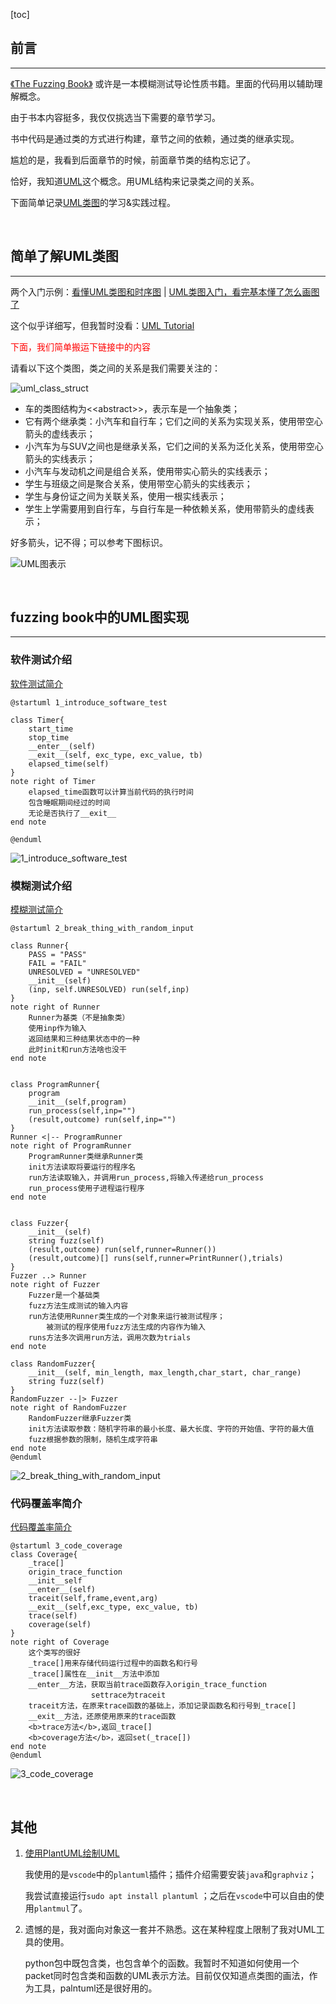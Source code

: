 [toc]

## 前言

---

[《The Fuzzing Book》](https://www.fuzzingbook.org/html/00_Table_of_Contents.html) 或许是一本模糊测试导论性质书籍。里面的代码用以辅助理解概念。

由于书本内容挺多，我仅仅挑选当下需要的章节学习。

书中代码是通过类的方式进行构建，章节之间的依赖，通过类的继承实现。

尴尬的是，我看到后面章节的时候，前面章节类的结构忘记了。

恰好，我知道[UML](https://zh.wikipedia.org/wiki/%E7%BB%9F%E4%B8%80%E5%BB%BA%E6%A8%A1%E8%AF%AD%E8%A8%80)这个概念。用UML结构来记录类之间的关系。

下面简单记录[UML类图](https://zh.wikipedia.org/wiki/%E9%A1%9E%E5%88%A5%E5%9C%96)的学习&实践过程。

<br>

## 简单了解UML类图

---

两个入门示例：[看懂UML类图和时序图](https://design-patterns.readthedocs.io/zh_CN/latest/read_uml.html) | [UML类图入门，看完基本懂了怎么画图了](http://www.uml.org.cn/oobject/201905073.asp)

这个似乎详细写，但我暂时没看：[UML Tutorial](https://www.tutorialspoint.com/uml/index.htm)

<font color=red>下面，我们简单搬运下链接中的内容</font> 

请看以下这个类图，类之间的关系是我们需要关注的：

![uml_class_struct](4.1UML图.assets/uml_class_struct.jpeg)

- 车的类图结构为\<\<abstract\>\>，表示车是一个抽象类；
- 它有两个继承类：小汽车和自行车；它们之间的关系为实现关系，使用带空心箭头的虚线表示；
- 小汽车为与SUV之间也是继承关系，它们之间的关系为泛化关系，使用带空心箭头的实线表示；
- 小汽车与发动机之间是组合关系，使用带实心箭头的实线表示；
- 学生与班级之间是聚合关系，使用带空心箭头的实线表示；
- 学生与身份证之间为关联关系，使用一根实线表示；
- 学生上学需要用到自行车，与自行车是一种依赖关系，使用带箭头的虚线表示；

好多箭头，记不得；可以参考下图标识。

![UML图表示](4.1UML图.assets/UML图表示.gif)

<br>

## fuzzing book中的UML图实现

---

### 软件测试介绍

[软件测试简介](https://blog.csdn.net/sinat_38816924/article/details/110664084)

```uml
@startuml 1_introduce_software_test

class Timer{
    start_time
    stop_time
    __enter__(self)
    __exit__(self, exc_type, exc_value, tb)
    elapsed_time(self)
}
note right of Timer
    elapsed_time函数可以计算当前代码的执行时间
    包含睡眠期间经过的时间
    无论是否执行了__exit__
end note

@enduml
```

![1_introduce_software_test](4.1UML图.assets/1_introduce_software_test.png) 

### 模糊测试介绍

[模糊测试简介](https://blog.csdn.net/sinat_38816924/article/details/110880475)

```uml
@startuml 2_break_thing_with_random_input

class Runner{
    PASS = "PASS"
    FAIL = "FAIL"
    UNRESOLVED = "UNRESOLVED"
    __init__(self)
    (inp, self.UNRESOLVED) run(self,inp)
}
note right of Runner
    Runner为基类（不是抽象类）
    使用inp作为输入
    返回结果和三种结果状态中的一种
    此时init和run方法啥也没干
end note


class ProgramRunner{
    program
    __init__(self,program)
    run_process(self,inp="")
    (result,outcome) run(self,inp="")
}
Runner <|-- ProgramRunner
note right of ProgramRunner
    ProgramRunner类继承Runner类
    init方法读取将要运行的程序名
    run方法读取输入，并调用run_process,将输入传递给run_process
    run_process使用子进程运行程序
end note


class Fuzzer{
    __init__(self)
    string fuzz(self)
    (result,outcome) run(self,runner=Runner())
    (result,outcome)[] runs(self,runner=PrintRunner(),trials)
}
Fuzzer ..> Runner
note right of Fuzzer
    Fuzzer是一个基础类
    fuzz方法生成测试的输入内容
    run方法使用Runner类生成的一个对象来运行被测试程序；
        被测试的程序使用fuzz方法生成的内容作为输入
    runs方法多次调用run方法，调用次数为trials
end note

class RandomFuzzer{
    __init__(self, min_length, max_length,char_start, char_range)
    string fuzz(self)
}
RandomFuzzer --|> Fuzzer
note right of RandomFuzzer
    RandomFuzzer继承Fuzzer类
    init方法读取参数：随机字符串的最小长度、最大长度、字符的开始值、字符的最大值
    fuzz根据参数的限制，随机生成字符串
end note
@enduml

```

![2_break_thing_with_random_input](4.1UML图.assets/2_break_thing_with_random_input.png)

### 代码覆盖率简介

[代码覆盖率简介](https://blog.csdn.net/sinat_38816924/article/details/111070878)

```uml
@startuml 3_code_coverage
class Coverage{
    _trace[]
    origin_trace_function
    __init__self
    __enter__(self)
    traceit(self,frame,event,arg)
    __exit__(self,exc_type, exc_value, tb)
    trace(self)
    coverage(self)
}
note right of Coverage
    这个类写的很好
    _trace[]用来存储代码运行过程中的函数名和行号
    _trace[]属性在__init__方法中添加
    __enter__方法，获取当前trace函数存入origin_trace_function
                  settrace为traceit
    traceit方法，在原来trace函数的基础上，添加记录函数名和行号到_trace[]
    __exit__方法，还原使用原来的trace函数
    <b>trace方法</b>,返回_trace[]
    <b>coverage方法</b>，返回set(_trace[])
end note
@enduml
```

![3_code_coverage](4.1UML图.assets/3_code_coverage.png)

<br>

## 其他

1. [使用PlantUML绘制UML](https://plantuml.com/zh/)

   我使用的是`vscode`中的`plantuml`插件；插件介绍需要安装`java`和`graphviz`；

   我尝试直接运行`sudo apt install plantuml` ；之后在`vscode`中可以自由的使用`plantmul`了。

2. 遗憾的是，我对面向对象这一套并不熟悉。这在某种程度上限制了我对UML工具的使用。

   python包中既包含类，也包含单个的函数。我暂时不知道如何使用一个packet同时包含类和函数的UML表示方法。目前仅仅知道点类图的画法，作为工具，palntuml还是很好用的。